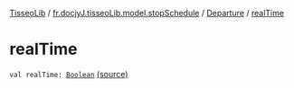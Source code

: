[TisseoLib](../../index.md) / [fr.docjyJ.tisseoLib.model.stopSchedule](../index.md) / [Departure](index.md) / [realTime](./real-time.md)

# realTime

`val realTime: `[`Boolean`](https://kotlinlang.org/api/latest/jvm/stdlib/kotlin/-boolean/index.html) [(source)](https://github.com/docjyJ/TisseoLib/tree/master/src/main/kotlin/fr/docjyJ/tisseoLib/model/stopSchedule/Departure.kt#L15)